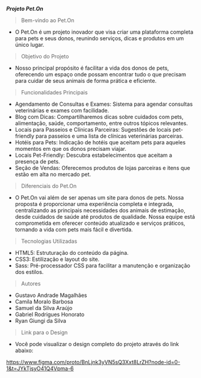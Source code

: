 ***Projeto Pet.On***

> Bem-vindo ao Pet.On
- O Pet.On é um projeto inovador que visa criar uma plataforma completa para pets e seus donos, reunindo serviços, dicas e produtos em um único lugar.

> Objetivo do Projeto

- Nosso principal propósito é facilitar a vida dos donos de pets, oferecendo um espaço onde possam encontrar tudo o que precisam para cuidar de seus animais de forma prática e eficiente.

> Funcionalidades Principais
- Agendamento de Consultas e Exames: Sistema para agendar consultas veterinárias e exames com facilidade.
- Blog com Dicas: Compartilharemos dicas sobre cuidados com pets, alimentação, saúde, comportamento, entre outros tópicos relevantes.
- Locais para Passeios e Clínicas Parceiras: Sugestões de locais pet-friendly para passeios e uma lista de clínicas veterinárias parceiras.
- Hotéis para Pets: Indicação de hotéis que aceitam pets para aqueles momentos em que os donos precisam viajar.
- Locais Pet-Friendly: Descubra estabelecimentos que aceitam a presença de pets.
- Seção de Vendas: Oferecemos produtos de lojas parceiras e itens que estão em alta no mercado pet.

> Diferenciais do Pet.On
- O Pet.On vai além de ser apenas um site para donos de pets. Nossa proposta é proporcionar uma experiência completa e integrada, centralizando as principais necessidades dos animais de estimação, desde cuidados de saúde até produtos de qualidade. Nossa equipe está comprometida em oferecer conteúdo atualizado e serviços práticos, tornando a vida com pets mais fácil e divertida.

> Tecnologias Utilizadas
- HTML5: Estruturação do conteúdo da página.
- CSS3: Estilização e layout do site.
- Sass: Pré-processador CSS para facilitar a manutenção e organização dos estilos.

> Autores
- Gustavo Andrade Magalhães
- Camila Moralo Barbosa
- Samuel da Silva Araújo
- Gabriel Rodrigues Honorato
- Ryan Giungi da Silva

> Link para o Design
- Você pode visualizar o design completo do projeto através do link abaixo:

https://www.figma.com/proto/BnLjnk3yVN5sQ3Xxt8LrZH?node-id=0-1&t=JYkTjsyO41Q4Vpma-6
